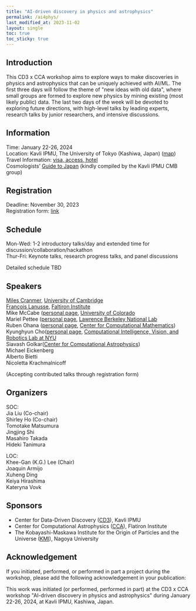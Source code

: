 ```yaml
---
title: "AI-driven discovery in physics and astrophysics"
permalink: /ai4phys/
last_modified_at: 2023-11-02
layout: single
toc: true
toc_sticky: true
---
```


## Introduction

This CD3 x CCA workshop aims to explore ways to make discoveries in physics and astrophysics that can be uniquely achieved with AI/ML. The first three days will follow the theme of "new ideas with old data", where small groups are formed to explore new physics by mining existing (most likely public) data. The last two days of the week will be devoted to exploring future directions, with high-level talks by leading experts, research talks by junior researchers, and intensive discussions. 

## Information

Time: January 22-26, 2024\
Location: Kavli IPMU, The University of Tokyo (Kashiwa, Japan) ([map](https://maps.app.goo.gl/YzgzK9UrQ55sL89x8)) \
Travel Information: [visa, access, hotel](https://www.ipmu.jp/en/visitors)\
Cosmologists’ [Guide to Japan](https://sites.google.com/view/ipmucmb/discover-japan) (kindly compiled by the Kavli IPMU CMB group)

## Registration 

Deadline: November 30, 2023\
Registration form: [link](https://forms.gle/fkNNtJaeXKsNkSD58)

## Schedule

Mon-Wed: 1-2 introductory talks/day and extended time for discussion/collaboration/hackathon\
Thur-Fri: Keynote talks, research progress talks, and panel discussions

Detailed schedule TBD

## Speakers
[Miles Cranmer](https://astroautomata.com/), [University of Cambridge](https://www.cam.ac.uk/) \
[François Lanusse](https://flanusse.net/), [Faltiron Institute](https://www.simonsfoundation.org/flatiron/) \
Mike McCabe ([personal page](https://mikemccabe210.github.io/), [University of Colorado](https://www.colorado.edu/)\
Mariel Pettee ([personal page](https://marielpettee.com/), [Lawrence Berkeley National Lab](https://www.lbl.gov/)\
Ruben Ohana ([personal page](https://rubenohana.github.io/), [Center for Computational Mathematics](https://www.simonsfoundation.org/flatiron/center-for-computational-mathematics/))\
Kyunghyun Cho([personal page](https://kyunghyuncho.me/), [Computational Intelligence, Vision, and Robotics Lab at NYU](https://wp.nyu.edu/cilvr/)\
Siavash Golkar([Center for Computational Astrophysics](https://www.simonsfoundation.org/people/siavash-golkar/))\
Michael Eickenberg\
Alberto Bietti\
Nicoletta	Krachmalnicoff

(Accepting contributed talks through registration form)

## Organizers

SOC:\
Jia Liu (Co-chair)\
Shirley Ho (Co-chair)\
Tomotake Matsumura\
Jingjing Shi\
Masahiro Takada\
Hideki Tanimura

LOC:\
Khee-Gan (K.G.) Lee (Chair)\
Joaquin Armijo\
Xuheng Ding\
Keiya Hirashima\
Kateryna Vovk

## Sponsors

* Center for Data-Driven Discovery ([CD3](https://cd3.ipmu.jp/)), Kavli IPMU
* Center for Computational Astrophysics ([CCA](https://www.simonsfoundation.org/flatiron/center-for-computational-astrophysics/)), Flatiron Institute
* The Kobayashi-Maskawa Institute for the Origin of Particles and the Universe ([KMI](https://www.kmi.nagoya-u.ac.jp/eng/)), Nagoya University


## Acknowledgement 

If you initiated, performed, or performed in part a project during the workshop, please add the following acknowledgement in your publication:

This work was initiated (or performed, performed in part) at the CD3 x CCA workshop "AI-driven discovery in physics and astrophysics" during January 22-26, 2024, at Kavli IPMU, Kashiwa, Japan.
